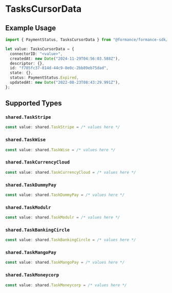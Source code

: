 # TasksCursorData

## Example Usage

```typescript
import { PaymentStatus, TasksCursorData } from "@formance/formance-sdk/sdk/models/shared";

let value: TasksCursorData = {
  connectorID: "<value>",
  createdAt: new Date("2024-11-29T04:56:03.588Z"),
  descriptor: {},
  id: "f785fc37-814d-44c9-8e0c-2bb89eb75dad",
  state: {},
  status: PaymentStatus.Expired,
  updatedAt: new Date("2022-08-23T08:43:29.991Z"),
};
```

## Supported Types

### `shared.TaskStripe`

```typescript
const value: shared.TaskStripe = /* values here */
```

### `shared.TaskWise`

```typescript
const value: shared.TaskWise = /* values here */
```

### `shared.TaskCurrencyCloud`

```typescript
const value: shared.TaskCurrencyCloud = /* values here */
```

### `shared.TaskDummyPay`

```typescript
const value: shared.TaskDummyPay = /* values here */
```

### `shared.TaskModulr`

```typescript
const value: shared.TaskModulr = /* values here */
```

### `shared.TaskBankingCircle`

```typescript
const value: shared.TaskBankingCircle = /* values here */
```

### `shared.TaskMangoPay`

```typescript
const value: shared.TaskMangoPay = /* values here */
```

### `shared.TaskMoneycorp`

```typescript
const value: shared.TaskMoneycorp = /* values here */
```

